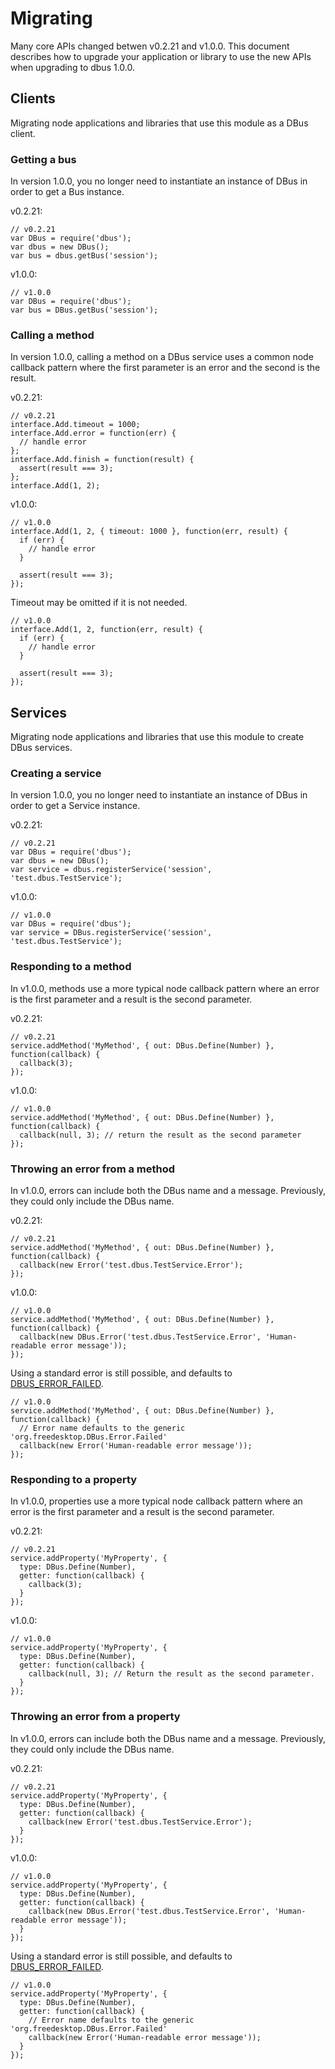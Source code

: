 # Migrating

Many core APIs changed betwen v0.2.21 and v1.0.0. This document describes how
to upgrade your application or library to use the new APIs when upgrading to
dbus 1.0.0.


## Clients

Migrating node applications and libraries that use this module as a DBus client.

### Getting a bus

In version 1.0.0, you no longer need to instantiate an instance of DBus in
order to get a Bus instance.

v0.2.21:

```
// v0.2.21
var DBus = require('dbus');
var dbus = new DBus();
var bus = dbus.getBus('session');
```

v1.0.0:

```
// v1.0.0
var DBus = require('dbus');
var bus = DBus.getBus('session');
```

### Calling a method

In version 1.0.0, calling a method on a DBus service uses a common node
callback pattern where the first parameter is an error and the second is the
result.

v0.2.21:

```
// v0.2.21
interface.Add.timeout = 1000;
interface.Add.error = function(err) {
  // handle error
};
interface.Add.finish = function(result) {
  assert(result === 3);
};
interface.Add(1, 2);
```

v1.0.0:

```
// v1.0.0
interface.Add(1, 2, { timeout: 1000 }, function(err, result) {
  if (err) {
    // handle error
  }

  assert(result === 3);
});
```

Timeout may be omitted if it is not needed.

```
// v1.0.0
interface.Add(1, 2, function(err, result) {
  if (err) {
    // handle error
  }

  assert(result === 3);
});
```


## Services

Migrating node applications and libraries that use this module to create DBus
services.

### Creating a service

In version 1.0.0, you no longer need to instantiate an instance of DBus in
order to get a Service instance.

v0.2.21:

```
// v0.2.21
var DBus = require('dbus');
var dbus = new DBus();
var service = dbus.registerService('session', 'test.dbus.TestService');
```

v1.0.0:

```
// v1.0.0
var DBus = require('dbus');
var service = DBus.registerService('session', 'test.dbus.TestService');
```

### Responding to a method

In v1.0.0, methods use a more typical node callback pattern where an error is
the first parameter and a result is the second parameter.

v0.2.21:

```
// v0.2.21
service.addMethod('MyMethod', { out: DBus.Define(Number) }, function(callback) {
  callback(3);
});
```

v1.0.0:

```
// v1.0.0
service.addMethod('MyMethod', { out: DBus.Define(Number) }, function(callback) {
  callback(null, 3); // return the result as the second parameter
});
```

### Throwing an error from a method

In v1.0.0, errors can include both the DBus name and a message. Previously,
they could only include the DBus name.

v0.2.21:

```
// v0.2.21
service.addMethod('MyMethod', { out: DBus.Define(Number) }, function(callback) {
  callback(new Error('test.dbus.TestService.Error');
});
```

v1.0.0:

```
// v1.0.0
service.addMethod('MyMethod', { out: DBus.Define(Number) }, function(callback) {
  callback(new DBus.Error('test.dbus.TestService.Error', 'Human-readable error message'));
});
```

Using a standard error is still possible, and defaults to
[DBUS_ERROR_FAILED][dbuserror].

```
// v1.0.0
service.addMethod('MyMethod', { out: DBus.Define(Number) }, function(callback) {
  // Error name defaults to the generic 'org.freedesktop.DBus.Error.Failed'
  callback(new Error('Human-readable error message')); 
});
```

### Responding to a property

In v1.0.0, properties use a more typical node callback pattern where an error
is the first parameter and a result is the second parameter.

v0.2.21:

```
// v0.2.21
service.addProperty('MyProperty', {
  type: DBus.Define(Number),
  getter: function(callback) {
    callback(3);
  }
});
```

v1.0.0:

```
// v1.0.0
service.addProperty('MyProperty', {
  type: DBus.Define(Number),
  getter: function(callback) {
    callback(null, 3); // Return the result as the second parameter.
  }
});
```

### Throwing an error from a property

In v1.0.0, errors can include both the DBus name and a message. Previously,
they could only include the DBus name.

v0.2.21:

```
// v0.2.21
service.addProperty('MyProperty', { 
  type: DBus.Define(Number),
  getter: function(callback) {
    callback(new Error('test.dbus.TestService.Error');
  }
});
```

v1.0.0:

```
// v1.0.0
service.addProperty('MyProperty', {
  type: DBus.Define(Number),
  getter: function(callback) {
    callback(new DBus.Error('test.dbus.TestService.Error', 'Human-readable error message'));
  }
});
```

Using a standard error is still possible, and defaults to
[DBUS_ERROR_FAILED][dbuserror].

```
// v1.0.0
service.addProperty('MyProperty', {
  type: DBus.Define(Number),
  getter: function(callback) {
    // Error name defaults to the generic 'org.freedesktop.DBus.Error.Failed'
    callback(new Error('Human-readable error message')); 
  }
});
```

[dbuserror]: https://dbus.freedesktop.org/doc/api/html/group__DBusProtocol.html#gabb62fd6340d0787fbd56ff8dd2f326c7
